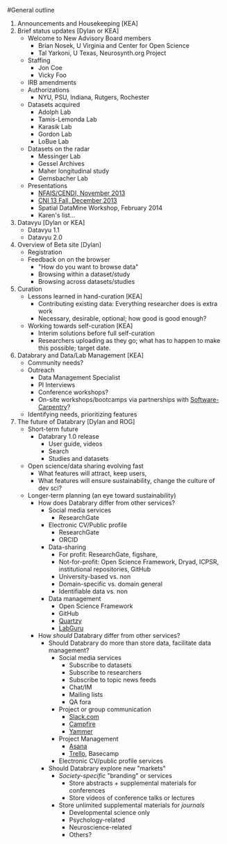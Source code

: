 #General outline

1. Announcements and Housekeeping [KEA]
1. Brief status updates [Dylan or KEA]
	- Welcome to New Advisory Board members
		- Brian Nosek, U Virginia and Center for Open Science
		- Tal Yarkoni, U Texas, Neurosynth.org Project
	- Staffing
		- Jon Coe
		- Vicky Foo
	- IRB amendments
	- Authorizations
		- NYU, PSU, Indiana, Rutgers, Rochester
	- Datasets acquired
		- Adolph Lab
		- Tamis-Lemonda Lab
		- Karasik Lab
		- Gordon Lab
		- LoBue Lab
	- Datasets on the radar
		- Messinger Lab
		- Gessel Archives
		- Maher longitudinal study
		- Gernsbacher Lab
	- Presentations
		- [NFAIS/CENDI, November 2013](http://cendievents.iiaweb.com/CENDI_NFAIS_FEDLINK_11122013/index.html)
		- [CNI 13 Fall, December 2013](http://youtu.be/-Y4A2Pw_7AM)
		- Spatial DataMine Workshop, February 2014
		- Karen's list...
1. Datavyu [Dylan or KEA]
	- Datavyu 1.1
	- Datavyu 2.0
1. Overview of Beta site [Dylan]
	- Registration
	- Feedback on on the browser
		- "How do you want to browse data"
		- Browsing within a dataset/study
		- Browsing across datasets/studies
1. Curation
	- Lessons learned in hand-curation [KEA]
		- Contributing existing data: Everything researcher does is extra work
		- Necessary, desirable, optional; how good is good enough?
	- Working towards self-curation [KEA]
		- Interim solutions before full self-curation
		- Researchers uploading as they go; what has to happen to make this possible; target date.
1. Databrary and Data/Lab Management [KEA]
	- Community needs?
	- Outreach
		- Data Management Specialist
		- PI Interviews
		- Conference workshops?
		- On-site workshops/bootcamps via partnerships with [Software-Carpentry](http://software-carpentry.org/)?
	- Identifying needs, prioritizing features
1. The future of Databrary [Dylan and ROG]
	- Short-term future
		- Databrary 1.0 release
			- User guide, videos
			- Search
			- Studies and datasets
	- Open science/data sharing evolving fast
		- What features will attract, keep users, 
		- What features will ensure sustainability, change the culture of dev sci?
	- Longer-term planning (an eye toward sustainability)
		- How does Databrary differ from other services?
			- Social media services
				- ResearchGate
			- Electronic CV/Public profile
				- ResearchGate
				- ORCID
			- Data-sharing
				- For profit: ResearchGate, figshare, 
				- Not-for-profit: Open Science Framework, Dryad, ICPSR, institutional repositories, GitHub
				- University-based vs. non
				- Domain-specific vs. domain general
				- Identifiable data vs. non
			- Data management
				- Open Science Framework
				- GitHub
				- [Quartzy](https://www.quartzy.com/)
				- [LabGuru](http://www.labguru.com/)
		- How _should_ Databrary differ from other services?
			- Should Databrary do more than store data, facilitate data management?
				- Social media services
					- Subscribe to datasets
					- Subscribe to researchers
					- Subscribe to topic news feeds
					- Chat/IM
					- Mailing lists
					- QA fora
				- Project or group communication
					- [Slack.com](http://slack.com)
					- [Campfire](https://campfirenow.com/)
					- [Yammer](http://yammer.com)
				- Project Management
					- [Asana](http://asana.com)
					- [Trello](http://trello.com), Basecamp
				- Electronic CV/public profile services
			- Should Databrary explore new "markets"
				- _Society-specific_ "branding" or services
					- Store abstracts + supplemental materials for conferences
					- Store videos of conference talks or lectures
				- Store unlimited supplemental materials for _journals_
					- Developmental science only 
					- Psychology-related
					- Neuroscience-related
					- Others?
